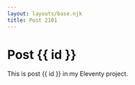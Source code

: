 ```yaml
---
layout: layouts/base.njk
title: Post 2101
---
```


# Post {{ id }}

This is post {{ id }} in my Eleventy project.
